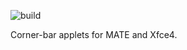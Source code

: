 ![build](https://github.com/linuxmint/xapp-corner-bar/actions/workflows/build.yml/badge.svg)

Corner-bar applets for MATE and Xfce4.
